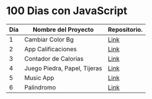 # 100 Dias con JavaScript

| Día | Nombre del Proyecto     | Repositorio.   |
| --- | --------------- | ---------------------- |
| 1   | Cambiar Color Bg | [Link](https://github.com/saul-gustavo/100-days-JavaScript/tree/main/Dia-1-Cambiar-color)|
| 2   | App Calificaciones | [Link](https://github.com/saul-gustavo/100-days-JavaScript/tree/main/Dia-2-Calificaciones)|
| 3   | Contador de Calorias | [Link](https://github.com/saul-gustavo/100-days-JavaScript/tree/main/Dia-3-Calorias) |
| 4   | Juego Piedra, Papel, Tijeras | [Link](https://github.com/saul-gustavo/100-days-JavaScript/tree/main/Dia-4-Juego-P-P-T)|
| 5   | Music App | [Link](https://github.com/saul-gustavo/100-days-JavaScript/tree/main/Dia-5-MusicApp)|
| 6   | Palindromo | [Link](https://github.com/saul-gustavo/100-days-JavaScript/tree/main/Dia-6-Palindromo)|